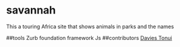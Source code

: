 # savannah
This a touring Africa site that shows animals in parks and the names

##tools
Zurb foundation framework
Js
##contributors
[Davies Tonui]('github.com/tonuidavies')
